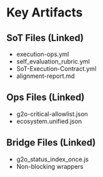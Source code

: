 # Key Artifacts

## SoT Files (Linked)
- execution-ops.yml
- self_evaluation_rubric.yml
- SoT-Execution-Contract.yml
- alignment-report.md

## Ops Files (Linked)
- g2o-critical-allowlist.json
- ecosystem.unified.json

## Bridge Files (Linked)
- g2o_status_index_once.js
- Non-blocking wrappers
